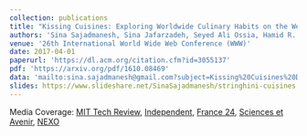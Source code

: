 ```yaml
---
collection: publications
title: "Kissing Cuisines: Exploring Worldwide Culinary Habits on the Web"
authors: 'Sina Sajadmanesh, Sina Jafarzadeh, Seyed Ali Ossia, Hamid R. Rabiee, Hamed Haddadi, Yelena Mejova, Mirco Musolesi, Emiliano De Cristofaro, and Gianluca Stringhini'
venue: '26th International World Wide Web Conference (WWW)'
date: 2017-04-01
paperurl: 'https://dl.acm.org/citation.cfm?id=3055137'
pdf: 'https://arxiv.org/pdf/1610.08469'
data: 'mailto:sina.sajadmanesh@gmail.com?subject=Kissing%20Cuisines%20Dataset&body=Hi%20Sina%2C%0A%0APlease%20share%20the%20dataset%20of%20your%20%22Kissing%20Cuisines%22%20paper%20with%20me.%0A%0AThanks%0A'
slides: https://www.slideshare.net/SinaSajadmanesh/stringhini-cuisines
---
```


Media Coverage: [MIT Tech Review](https://www.technologyreview.com/s/602790/how-data-mining-reveals-the-worlds-healthiest-cuisines/), 
[Independent](https://www.indy100.com/article/healthy-diverse-top-healthiest-countries-cuisine-food-in-the-world-list-7412171),
[France 24](http://mashable.france24.com/styles/20161115-algorithme-cuisines-recherche-nutrition-ingredients),
[Sciences et Avenir](http://www.sciencesetavenir.fr/high-tech/data/diversite-nutrition-les-cuisines-du-monde-analysees-par-les-big-data_108012), 
[NEXO](https://www.nexojornal.com.br/expresso/2016/11/08/Qual-o-grau-de-diversidade-da-culin%C3%A1ria-dos-pa%C3%ADses)
